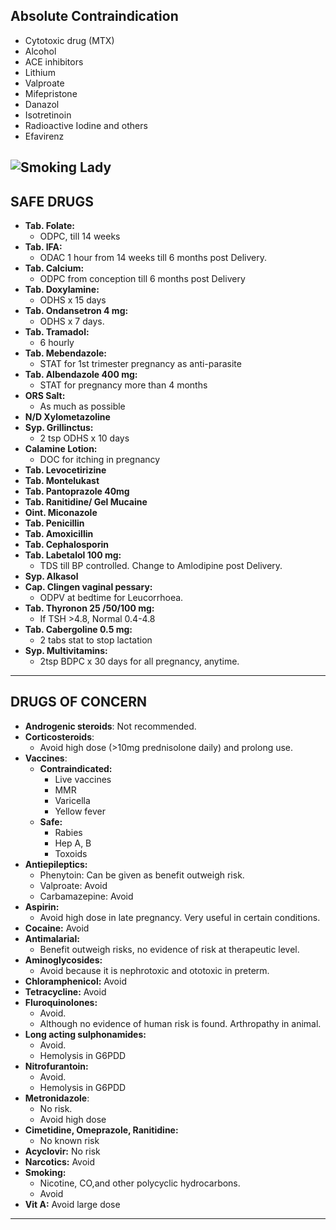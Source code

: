 ## Absolute Contraindication
- Cytotoxic drug (MTX)
- Alcohol
- ACE inhibitors
- Lithium
- Valproate
- Mifepristone
- Danazol
- Isotretinoin
- Radioactive Iodine and others
- Efavirenz

![Smoking Lady](file:///android_asset/quickrefs/images/smoking_lady.jpg)
---
## SAFE DRUGS
- **Tab. Folate:**
  - ODPC, till 14 weeks
- **Tab. IFA:**
  - ODAC 1 hour from 14 weeks till 6 months post Delivery.
- **Tab. Calcium:**
  - ODPC from conception till 6 months post Delivery
- **Tab. Doxylamine:**
  - ODHS x 15 days
- **Tab. Ondansetron 4 mg:**
  - ODHS x 7 days.
- **Tab. Tramadol:**
  - 6 hourly
- **Tab. Mebendazole:**
  - STAT for 1st trimester pregnancy as anti-parasite
- **Tab. Albendazole 400 mg:**
  - STAT for pregnancy more than 4 months
- **ORS Salt:**
  - As much as possible
- **N/D Xylometazoline**
- **Syp. Grillinctus:**
  - 2 tsp ODHS x 10 days
- **Calamine Lotion:**
  - DOC for itching in pregnancy
- **Tab. Levocetirizine**
- **Tab. Montelukast**
- **Tab. Pantoprazole 40mg**
- **Tab. Ranitidine/ Gel Mucaine**
- **Oint. Miconazole**
- **Tab. Penicillin**
- **Tab. Amoxicillin**
- **Tab. Cephalosporin**
- **Tab. Labetalol 100 mg:**
  - TDS till BP controlled. Change to Amlodipine post Delivery.
- **Syp. Alkasol**
- **Cap. Clingen vaginal pessary:**
  - ODPV at bedtime for Leucorrhoea.
- **Tab. Thyronon 25 /50/100 mg:**
  - If TSH >4.8, Normal 0.4-4.8
- **Tab. Cabergoline 0.5 mg:**
  - 2 tabs stat to stop lactation
- **Syp. Multivitamins:**
  - 2tsp BDPC x 30 days for all pregnancy, anytime.

---
## DRUGS OF CONCERN
- **Androgenic steroids**: Not recommended.
- **Corticosteroids**:
  - Avoid high dose (>10mg prednisolone daily) and prolong use.
- **Vaccines**:
  - **Contraindicated:**
      - Live vaccines
      - MMR
      - Varicella
      - Yellow fever
  - **Safe:**
      - Rabies
      - Hep A, B
      - Toxoids
- **Antiepileptics:**
  - Phenytoin: Can be given as benefit outweigh risk.
  - Valproate: Avoid
  - Carbamazepine: Avoid
- **Aspirin:**
  - Avoid high dose in late pregnancy. Very useful in certain conditions.
- **Cocaine:** Avoid
- **Antimalarial:**
  - Benefit outweigh risks, no evidence of risk at therapeutic level.
- **Aminoglycosides:**
  - Avoid because it is nephrotoxic and ototoxic in preterm.
- **Chloramphenicol:** Avoid
- **Tetracycline:** Avoid
- **Fluroquinolones:**
  - Avoid. 
  - Although no evidence of human risk is found. Arthropathy in animal.
- **Long acting sulphonamides:**
  - Avoid.
  - Hemolysis in G6PDD
- **Nitrofurantoin:**
  - Avoid.
  - Hemolysis in G6PDD
- **Metronidazole**:
  - No risk. 
  - Avoid high dose
- **Cimetidine, Omeprazole, Ranitidine:**
  - No known risk
- **Acyclovir:** No risk
- **Narcotics:** Avoid
- **Smoking:**
  - Nicotine, CO,and other polycyclic hydrocarbons. 
  - Avoid
- **Vit A:** Avoid large dose
---
